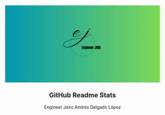 <p align="center">
 <img width="900px" src="src/assets/banner.png" align="center" alt="GitHub Readme Stats" />
 <h2 align="center">GitHub Readme Stats</h2>
 <p align="center">Engineer Jairo Andrés Delgado López</p>
</p>
